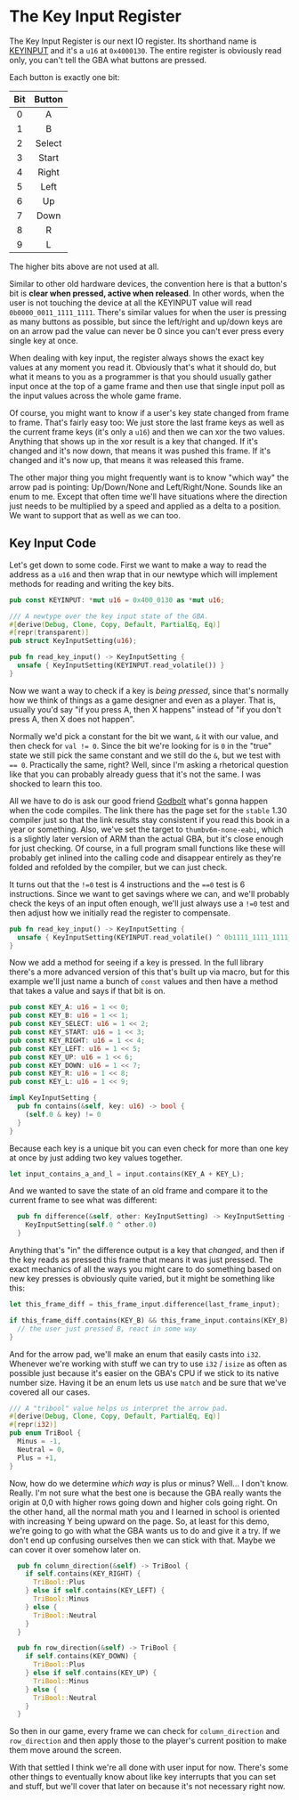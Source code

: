 # The Key Input Register

The Key Input Register is our next IO register. Its shorthand name is
[KEYINPUT](http://problemkaputt.de/gbatek.htm#gbakeypadinput) and it's a `u16`
at `0x4000130`. The entire register is obviously read only, you can't tell the
GBA what buttons are pressed.

Each button is exactly one bit:

| Bit | Button |
|:---:|:------:|
|  0  | A |
|  1  | B |
|  2  | Select |
|  3  | Start |
|  4  | Right |
|  5  | Left |
|  6  | Up |
|  7  | Down |
|  8  | R |
|  9  | L |

The higher bits above are not used at all.

Similar to other old hardware devices, the convention here is that a button's
bit is **clear when pressed, active when released**. In other words, when the
user is not touching the device at all the KEYINPUT value will read
`0b0000_0011_1111_1111`. There's similar values for when the user is pressing as
many buttons as possible, but since the left/right and up/down keys are on an
arrow pad the value can never be 0 since you can't ever press every single key
at once.

When dealing with key input, the register always shows the exact key values at
any moment you read it. Obviously that's what it should do, but what it means to
you as a programmer is that you should usually gather input once at the top of a
game frame and then use that single input poll as the input values across the
whole game frame.

Of course, you might want to know if a user's key state changed from frame to
frame. That's fairly easy too: We just store the last frame keys as well as the
current frame keys (it's only a `u16`) and then we can xor the two values.
Anything that shows up in the xor result is a key that changed. If it's changed
and it's now down, that means it was pushed this frame. If it's changed and it's
now up, that means it was released this frame.

The other major thing you might frequently want is to know "which way" the arrow
pad is pointing: Up/Down/None and Left/Right/None. Sounds like an enum to me.
Except that often time we'll have situations where the direction just needs to
be multiplied by a speed and applied as a delta to a position. We want to
support that as well as we can too.

## Key Input Code

Let's get down to some code. First we want to make a way to read the address as
a `u16` and then wrap that in our newtype which will implement methods for
reading and writing the key bits.

```rust
pub const KEYINPUT: *mut u16 = 0x400_0130 as *mut u16;

/// A newtype over the key input state of the GBA.
#[derive(Debug, Clone, Copy, Default, PartialEq, Eq)]
#[repr(transparent)]
pub struct KeyInputSetting(u16);

pub fn read_key_input() -> KeyInputSetting {
  unsafe { KeyInputSetting(KEYINPUT.read_volatile()) }
}
```

Now we want a way to check if a key is _being pressed_, since that's normally
how we think of things as a game designer and even as a player. That is, usually
you'd say "if you press A, then X happens" instead of "if you don't press A,
then X does not happen".

Normally we'd pick a constant for the bit we want, `&` it with our value, and
then check for `val != 0`. Since the bit we're looking for is `0` in the "true"
state we still pick the same constant and we still do the `&`, but we test with
`== 0`. Practically the same, right? Well, since I'm asking a rhetorical
question like that you can probably already guess that it's not the same. I was
shocked to learn this too.

All we have to do is ask our good friend
[Godbolt](https://rust.godbolt.org/z/d-8oCe) what's gonna happen when the code
compiles. The link there has the page set for the `stable` 1.30 compiler just so
that the link results stay consistent if you read this book in a year or
something. Also, we've set the target to `thumbv6m-none-eabi`, which is a
slightly later version of ARM than the actual GBA, but it's close enough for
just checking. Of course, in a full program small functions like these will
probably get inlined into the calling code and disappear entirely as they're
folded and refolded by the compiler, but we can just check.

It turns out that the `!=0` test is 4 instructions and the `==0` test is 6
instructions. Since we want to get savings where we can, and we'll probably
check the keys of an input often enough, we'll just always use a `!=0` test and
then adjust how we initially read the register to compensate.

```rust
pub fn read_key_input() -> KeyInputSetting {
  unsafe { KeyInputSetting(KEYINPUT.read_volatile() ^ 0b1111_1111_1111_1111) }
}
```

Now we add a method for seeing if a key is pressed. In the full library there's
a more advanced version of this that's built up via macro, but for this example
we'll just name a bunch of `const` values and then have a method that takes a
value and says if that bit is on.

```rust
pub const KEY_A: u16 = 1 << 0;
pub const KEY_B: u16 = 1 << 1;
pub const KEY_SELECT: u16 = 1 << 2;
pub const KEY_START: u16 = 1 << 3;
pub const KEY_RIGHT: u16 = 1 << 4;
pub const KEY_LEFT: u16 = 1 << 5;
pub const KEY_UP: u16 = 1 << 6;
pub const KEY_DOWN: u16 = 1 << 7;
pub const KEY_R: u16 = 1 << 8;
pub const KEY_L: u16 = 1 << 9;

impl KeyInputSetting {
  pub fn contains(&self, key: u16) -> bool {
    (self.0 & key) != 0
  }
}
```

Because each key is a unique bit you can even check for more than one key at
once by just adding two key values together.

```rust
let input_contains_a_and_l = input.contains(KEY_A + KEY_L);
```

And we wanted to save the state of an old frame and compare it to the current
frame to see what was different:

```rust
  pub fn difference(&self, other: KeyInputSetting) -> KeyInputSetting {
    KeyInputSetting(self.0 ^ other.0)
  }
```

Anything that's "in" the difference output is a key that _changed_, and then if
the key reads as pressed this frame that means it was just pressed. The exact
mechanics of all the ways you might care to do something based on new key
presses is obviously quite varied, but it might be something like this:

```rust
let this_frame_diff = this_frame_input.difference(last_frame_input);

if this_frame_diff.contains(KEY_B) && this_frame_input.contains(KEY_B) {
  // the user just pressed B, react in some way
}
```

And for the arrow pad, we'll make an enum that easily casts into `i32`. Whenever
we're working with stuff we can try to use `i32` / `isize` as often as possible
just because it's easier on the GBA's CPU if we stick to its native number size.
Having it be an enum lets us use `match` and be sure that we've covered all our
cases.

```rust
/// A "tribool" value helps us interpret the arrow pad.
#[derive(Debug, Clone, Copy, Default, PartialEq, Eq)]
#[repr(i32)]
pub enum TriBool {
  Minus = -1,
  Neutral = 0,
  Plus = +1,
}
```

Now, how do we determine _which way_ is plus or minus? Well... I don't know.
Really. I'm not sure what the best one is because the GBA really wants the
origin at 0,0 with higher rows going down and higher cols going right. On the
other hand, all the normal math you and I learned in school is oriented with
increasing Y being upward on the page. So, at least for this demo, we're going
to go with what the GBA wants us to do and give it a try. If we don't end up
confusing ourselves then we can stick with that. Maybe we can cover it over
somehow later on.

```rust
  pub fn column_direction(&self) -> TriBool {
    if self.contains(KEY_RIGHT) {
      TriBool::Plus
    } else if self.contains(KEY_LEFT) {
      TriBool::Minus
    } else {
      TriBool::Neutral
    }
  }

  pub fn row_direction(&self) -> TriBool {
    if self.contains(KEY_DOWN) {
      TriBool::Plus
    } else if self.contains(KEY_UP) {
      TriBool::Minus
    } else {
      TriBool::Neutral
    }
  }
```

So then in our game, every frame we can check for `column_direction` and
`row_direction` and then apply those to the player's current position to make
them move around the screen.

With that settled I think we're all done with user input for now. There's some
other things to eventually know about like key interrupts that you can set and
stuff, but we'll cover that later on because it's not necessary right now.
